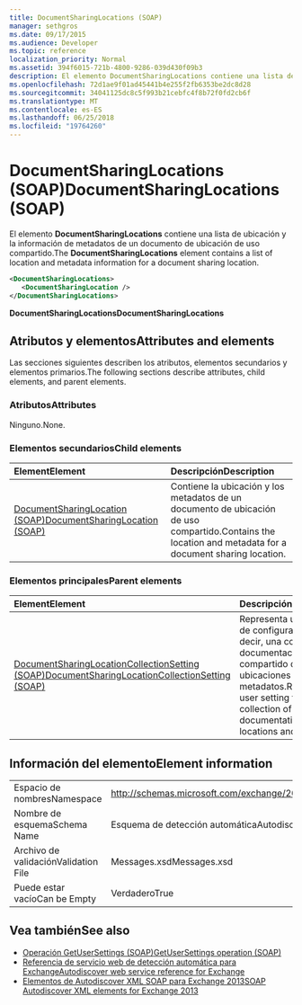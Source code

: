 ```yaml
---
title: DocumentSharingLocations (SOAP)
manager: sethgros
ms.date: 09/17/2015
ms.audience: Developer
ms.topic: reference
localization_priority: Normal
ms.assetid: 394f6015-721b-4800-9286-039d430f09b3
description: El elemento DocumentSharingLocations contiene una lista de ubicación y la información de metadatos de un documento de ubicación de uso compartido.
ms.openlocfilehash: 72d1ae9f01ad45441b4e255f2fb6353be2dc8d28
ms.sourcegitcommit: 34041125dc8c5f993b21cebfc4f8b72f0fd2cb6f
ms.translationtype: MT
ms.contentlocale: es-ES
ms.lasthandoff: 06/25/2018
ms.locfileid: "19764260"
---
```

# <a name="documentsharinglocations-soap"></a><span data-ttu-id="72d0a-103">DocumentSharingLocations (SOAP)</span><span class="sxs-lookup"><span data-stu-id="72d0a-103">DocumentSharingLocations (SOAP)</span></span>

<span data-ttu-id="72d0a-104">El elemento **DocumentSharingLocations** contiene una lista de ubicación y la información de metadatos de un documento de ubicación de uso compartido.</span><span class="sxs-lookup"><span data-stu-id="72d0a-104">The **DocumentSharingLocations** element contains a list of location and metadata information for a document sharing location.</span></span> 
  
```XML
<DocumentSharingLocations>
   <DocumentSharingLocation />
</DocumentSharingLocations>
```

 <span data-ttu-id="72d0a-105">**DocumentSharingLocations**</span><span class="sxs-lookup"><span data-stu-id="72d0a-105">**DocumentSharingLocations**</span></span>
## <a name="attributes-and-elements"></a><span data-ttu-id="72d0a-106">Atributos y elementos</span><span class="sxs-lookup"><span data-stu-id="72d0a-106">Attributes and elements</span></span>

<span data-ttu-id="72d0a-107">Las secciones siguientes describen los atributos, elementos secundarios y elementos primarios.</span><span class="sxs-lookup"><span data-stu-id="72d0a-107">The following sections describe attributes, child elements, and parent elements.</span></span>
  
### <a name="attributes"></a><span data-ttu-id="72d0a-108">Atributos</span><span class="sxs-lookup"><span data-stu-id="72d0a-108">Attributes</span></span>

<span data-ttu-id="72d0a-109">Ninguno.</span><span class="sxs-lookup"><span data-stu-id="72d0a-109">None.</span></span>
  
### <a name="child-elements"></a><span data-ttu-id="72d0a-110">Elementos secundarios</span><span class="sxs-lookup"><span data-stu-id="72d0a-110">Child elements</span></span>

|<span data-ttu-id="72d0a-111">**Element**</span><span class="sxs-lookup"><span data-stu-id="72d0a-111">**Element**</span></span>|<span data-ttu-id="72d0a-112">**Descripción**</span><span class="sxs-lookup"><span data-stu-id="72d0a-112">**Description**</span></span>|
|:-----|:-----|
|[<span data-ttu-id="72d0a-113">DocumentSharingLocation (SOAP)</span><span class="sxs-lookup"><span data-stu-id="72d0a-113">DocumentSharingLocation (SOAP)</span></span>](documentsharinglocation-soap.md) <br/> |<span data-ttu-id="72d0a-114">Contiene la ubicación y los metadatos de un documento de ubicación de uso compartido.</span><span class="sxs-lookup"><span data-stu-id="72d0a-114">Contains the location and metadata for a document sharing location.</span></span>  <br/> |
   
### <a name="parent-elements"></a><span data-ttu-id="72d0a-115">Elementos principales</span><span class="sxs-lookup"><span data-stu-id="72d0a-115">Parent elements</span></span>

|<span data-ttu-id="72d0a-116">**Element**</span><span class="sxs-lookup"><span data-stu-id="72d0a-116">**Element**</span></span>|<span data-ttu-id="72d0a-117">**Descripción**</span><span class="sxs-lookup"><span data-stu-id="72d0a-117">**Description**</span></span>|
|:-----|:-----|
|[<span data-ttu-id="72d0a-118">DocumentSharingLocationCollectionSetting (SOAP)</span><span class="sxs-lookup"><span data-stu-id="72d0a-118">DocumentSharingLocationCollectionSetting (SOAP)</span></span>](documentsharinglocationcollectionsetting-soap.md) <br/> |<span data-ttu-id="72d0a-119">Representa un usuario de configuración, es decir, una colección de documentación de uso compartido de las ubicaciones y los metadatos.</span><span class="sxs-lookup"><span data-stu-id="72d0a-119">Represents a user setting that is a collection of documentation sharing locations and metadata.</span></span>  <br/> |
   
## <a name="element-information"></a><span data-ttu-id="72d0a-120">Información del elemento</span><span class="sxs-lookup"><span data-stu-id="72d0a-120">Element information</span></span>

|||
|:-----|:-----|
|<span data-ttu-id="72d0a-121">Espacio de nombres</span><span class="sxs-lookup"><span data-stu-id="72d0a-121">Namespace</span></span>  <br/> |http://schemas.microsoft.com/exchange/2010/Autodiscover  <br/> |
|<span data-ttu-id="72d0a-122">Nombre de esquema</span><span class="sxs-lookup"><span data-stu-id="72d0a-122">Schema Name</span></span>  <br/> |<span data-ttu-id="72d0a-123">Esquema de detección automática</span><span class="sxs-lookup"><span data-stu-id="72d0a-123">Autodiscover schema</span></span>  <br/> |
|<span data-ttu-id="72d0a-124">Archivo de validación</span><span class="sxs-lookup"><span data-stu-id="72d0a-124">Validation File</span></span>  <br/> |<span data-ttu-id="72d0a-125">Messages.xsd</span><span class="sxs-lookup"><span data-stu-id="72d0a-125">Messages.xsd</span></span>  <br/> |
|<span data-ttu-id="72d0a-126">Puede estar vacío</span><span class="sxs-lookup"><span data-stu-id="72d0a-126">Can be Empty</span></span>  <br/> |<span data-ttu-id="72d0a-127">Verdadero</span><span class="sxs-lookup"><span data-stu-id="72d0a-127">True</span></span>  <br/> |
   
## <a name="see-also"></a><span data-ttu-id="72d0a-128">Vea también</span><span class="sxs-lookup"><span data-stu-id="72d0a-128">See also</span></span>

- [<span data-ttu-id="72d0a-129">Operación GetUserSettings (SOAP)</span><span class="sxs-lookup"><span data-stu-id="72d0a-129">GetUserSettings operation (SOAP)</span></span>](getusersettings-operation-soap.md)
- [<span data-ttu-id="72d0a-130">Referencia de servicio web de detección automática para Exchange</span><span class="sxs-lookup"><span data-stu-id="72d0a-130">Autodiscover web service reference for Exchange</span></span>](autodiscover-web-service-reference-for-exchange.md)
- [<span data-ttu-id="72d0a-131">Elementos de Autodiscover XML SOAP para Exchange 2013</span><span class="sxs-lookup"><span data-stu-id="72d0a-131">SOAP Autodiscover XML elements for Exchange 2013</span></span>](soap-autodiscover-xml-elements-for-exchange-2013.md)

